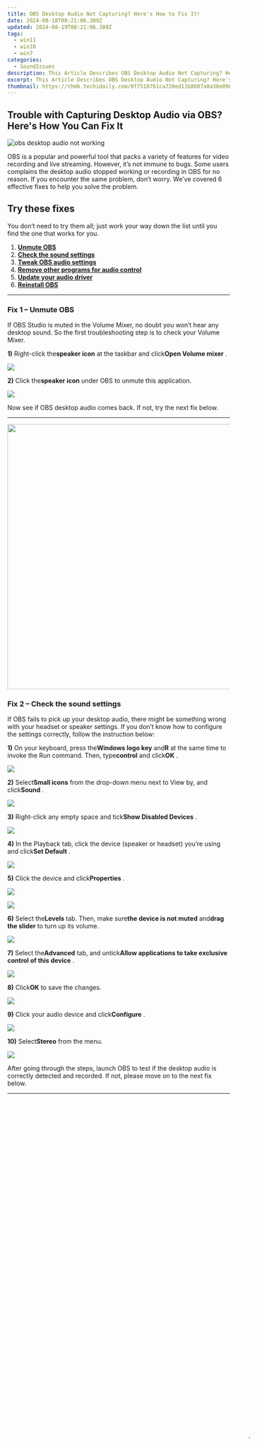 ```yaml
---
title: OBS Desktop Audio Not Capturing? Here's How to Fix It!
date: 2024-08-18T08:21:06.389Z
updated: 2024-08-19T08:21:06.389Z
tags:
  - win11
  - win10
  - win7
categories:
  - SoundIssues
description: This Article Describes OBS Desktop Audio Not Capturing? Here's How to Fix It!
excerpt: This Article Describes OBS Desktop Audio Not Capturing? Here's How to Fix It!
thumbnail: https://thmb.techidaily.com/8f7510761ca720ed11b8607a0a38e0963e70a7dc56f71395b32e950e225dc939.jpg
---
```


## Trouble with Capturing Desktop Audio via OBS? Here's How You Can Fix It

![obs desktop audio not working](https://images.drivereasy.com/wp-content/uploads/2020/10/featur-image.jpg)

 OBS is a popular and powerful tool that packs a variety of features for video recording and live streaming. However, it’s not immune to bugs. Some users complains the desktop audio stopped working or recording in OBS for no reason. If you encounter the same problem, don’t worry. We’ve covered 6 effective fixes to help you solve the problem.

## Try these fixes

 You don’t need to try them all; just work your way down the list until you find the one that works for you.

1. **[Unmute OBS](https://tools.techidaily.com/drivereasy/download/)**
2. **[Check the sound settings](https://tools.techidaily.com/drivereasy/download/)**
3. **[Tweak OBS audio settings](https://tools.techidaily.com/drivereasy/download/)**
4. **[Remove other programs for audio control](https://tools.techidaily.com/drivereasy/download/)**
5. **[Update your audio driver](https://tools.techidaily.com/drivereasy/download/)**
6. **[Reinstall OBS](https://tools.techidaily.com/drivereasy/download/)**

---

### Fix 1 – Unmute OBS

 If OBS Studio is muted in the Volume Mixer, no doubt you won’t hear any desktop sound. So the first troubleshooting step is to check your Volume Mixer.

**1)** Right-click the**speaker icon** at the taskbar and click**Open Volume mixer** .

![](https://images.drivereasy.com/wp-content/uploads/2020/10/0-0.jpg)

**2)** Click the**speaker icon** under OBS to unmute this application.

![](https://images.drivereasy.com/wp-content/uploads/2020/10/0-2.jpg)

Now see if OBS desktop audio comes back. If not, try the next fix below.

---

<!-- affiliate ads begin -->
<a href="https://appsumo.8odi.net/c/5597632/2082526/7443" target="_top" id="2082526"><img src="//a.impactradius-go.com/display-ad/7443-2082526" border="0" alt="" width="1200" height="600"/></a><img height="0" width="0" src="https://appsumo.8odi.net/i/5597632/2082526/7443" style="position:absolute;visibility:hidden;" border="0" />
<!-- affiliate ads end -->
### Fix 2 – Check the sound settings

 If OBS fails to pick up your desktop audio, there might be something wrong with your headset or speaker settings. If you don’t know how to configure the settings correctly, follow the instruction below:

**1)** On your keyboard, press the**Windows logo key** and**R** at the same time to invoke the Run command. Then, type**control** and click**OK** .

![](https://images.drivereasy.com/wp-content/uploads/2020/10/2-1-7.jpg)

**2)** Select**Small icons** from the drop-down menu next to View by, and click**Sound** .

![](https://images.drivereasy.com/wp-content/uploads/2020/10/2-2-4.jpg)

**3)** Right-click any empty space and tick**Show Disabled Devices** .

![](https://images.drivereasy.com/wp-content/uploads/2020/10/1-2-7.jpg)

**4)** In the Playback tab, click the device (speaker or headset) you’re using and click**Set Default** .

![](https://images.drivereasy.com/wp-content/uploads/2020/10/1-3-5.jpg)

**5)** Click the device and click**Properties** .

![](https://images.drivereasy.com/wp-content/uploads/2020/10/1-4-5.jpg)

<!-- affiliate ads begin -->
<a href="https://store.massmailsoftware.com/order/checkout.php?PRODS=1095219&QTY=1&AFFILIATE=108875&CART=1"><img src="https://secure.avangate.com/images/merchant/dc87c13749315c7217cdc4ac692e704c/banera_for_partners-20_%281%29.jpg" border="0"></a>
<!-- affiliate ads end -->
**6)** Select the**Levels** tab. Then, make sure**the device is not muted** and**drag the slider** to turn up its volume.

![](https://images.drivereasy.com/wp-content/uploads/2020/10/1-5-4.jpg)

**7)** Select the**Advanced** tab, and untick**Allow applications to take exclusive control of this device** .

![](https://images.drivereasy.com/wp-content/uploads/2020/10/1-6.jpg)

**8)** Click**OK** to save the changes.

![](https://images.drivereasy.com/wp-content/uploads/2020/10/1-7.jpg)

**9)** Click your audio device and click**Configure** .

![](https://images.drivereasy.com/wp-content/uploads/2020/10/1-8-1.jpg)

**10)** Select**Stereo** from the menu.

![](https://images.drivereasy.com/wp-content/uploads/2020/10/1-9.jpg)

 After going through the steps, launch OBS to test if the desktop audio is correctly detected and recorded. If not, please move on to the next fix below.

---

<!-- affiliate ads begin -->
<span id="1793213">
					<video width="1080" height="1620" style="cursor:pointer"
           poster="//a.impactradius-go.com/display-clicktoplayimage/1793213.jpeg"
           onclick="if(!this.playClicked){this.play();this.setAttribute('controls',true);this.playClicked=true;}">
	   <source src="//a.impactradius-go.com/display-ad/19135-1793213">
	   <img src="//a.impactradius-go.com/display-clicktoplayimage/1793213.jpeg" style="border: none; height: 100%; width: 100%; object-fit: contain">
	</video>
	<div style="width:1080px;text-align:center"><a href="javascript:window.open(decodeURIComponent('https%3A%2F%2Ftinyland.pxf.io%2Fc%2F5597632%2F1793213%2F19135'), '_blank');void(0);">Click here</a></div>
</span>
<img height="0" width="0" src="https://imp.pxf.io/i/5597632/1793213/19135" style="position:absolute;visibility:hidden;" border="0" />
<!-- affiliate ads end -->
### Fix 3 – Tweak OBS audio settings

 If you’ve set everything up on PC but still fail to bring back the desktop audio, you should take a look at the audio settings in OBS and make sure to select the proper devices.

**1)** Launch OBS.

**2)** Click**File** at the upper left corner and click**Settings** .

![](https://images.drivereasy.com/wp-content/uploads/2020/10/2-1-8.jpg)

<!-- affiliate ads begin -->
<a href="https://secure.2checkout.com/order/checkout.php?PRODS=32667153&QTY=1&AFFILIATE=108875&CART=1"><img src="https://www.coolmuster.com/uploads/image/20201228/feature02.png" border="0"></a>
<!-- affiliate ads end -->
**3)** Click**Audio** on the left pane. Then, select**Stereo** next to Channels.

![](https://images.drivereasy.com/wp-content/uploads/2020/10/2-3-1.jpg)

<!-- affiliate ads begin -->
<a href="https://secure.2checkout.com/order/checkout.php?PRODS=30901369&QTY=1&AFFILIATE=108875&CART=1"> <img src="https://secure.avangate.com/images/merchant/ce9a6fb2becc2d235e62b125e9260102/products/1_copy_vMixCallScreenshot1-large.jpg" border="0"> vMix 4K - Software based live production. vMix 4K includes everything in vMix HD plus 4K support, PTZ control, External/Fullscreen output, 4 Virtual Outputs, 1 Replay, 4 vMix Call, and 2 Recorders. 
This bundle includes Studio 200 for vMix from Virtualsetworks, HTTP Matrix 1.0 automation scheduler, and 4 introductory training videos from the Udemy vMix Basic to Amazing course. </a>
<!-- affiliate ads end -->
**4)** Scroll to Global Audio Devices and make sure you’ve selected the actual device you’re using for**Desktop Audio** and**Mic/Auxiliary Audio** .

![](https://images.drivereasy.com/wp-content/uploads/2020/10/mIv00M.jpg)

<!-- affiliate ads begin -->
<a href="https://ursime.pxf.io/c/5597632/2092236/16384" target="_top" id="2092236"><img src="//a.impactradius-go.com/display-ad/16384-2092236" border="0" alt="" width="1920" height="329"/></a><img height="0" width="0" src="https://imp.pxf.io/i/5597632/2092236/16384" style="position:absolute;visibility:hidden;" border="0" />
<!-- affiliate ads end -->
 Now that you’ve made the tweaks, see if OBS desktop audio works the right way. If the no audio issue persists, keep reading to find out more solutions.

---

### Fix 4 – Remove other programs for audio control

 If you’ve installed other audio-related programs such as Nahimic, they will possibly conflict with OBS and thus cause the desktop audio not working issue. Many users also reported that Realtek Gaming Software and Razer Synapse will interfere with OBS.

 Try removing the programs that may take control of your audio device and test. If the issue goes away then, you should uninstall those programs to avoid possible audio issues in OBS. If this method doesn’t help, go to the next fix, below.

---

### Fix 5 – Update your audio driver

 If you constantly bump into audio issues when using OBS, chances are that your audio driver is faulty or outdated. To make sure the audio works as expected when recording with OBS or other applications, you should always keep your audio driver up-to-date.

 You can get the latest compatible sound drivers in two ways:**manually** or**automatically** .

**Manual driver update** – You can update your audio driver manually by going to the sound card manufacturer’s website, and searching for the most recent correct driver. But make sure to choose only drivers that are compatible with your Windows version.

**Automatic driver update** – If you don’t have the time, patience or computer skills to update your sound driver manually, you can, instead, do it automatically with **[Driver Easy](https://tools.techidaily.com/drivereasy/download/)**  .

 Driver Easy will automatically recognize your system and find the correct drivers for your exact audio devices, and your Windows version, and it will download and install them correctly:

**1)** **[Download](https://tools.techidaily.com/drivereasy/download/)**  and install Driver Easy.

**2)** Run Driver Easy and click the**Scan Now** button. Driver Easy will then scan your computer and detect any problem drivers.

![](https://images.drivereasy.com/wp-content/uploads/2020/10/3-1-12.jpg)

<!-- affiliate ads begin -->
<a href="https://printrendy.pxf.io/c/5597632/1453720/17020" target="_top" id="1453720"><img src="//a.impactradius-go.com/display-ad/17020-1453720" border="0" alt="" width="300" height="250"/></a><img height="0" width="0" src="https://imp.pxf.io/i/5597632/1453720/17020" style="position:absolute;visibility:hidden;" border="0" />
<!-- affiliate ads end -->
**3)** Click the**Update** button next to the flagged audio driver to automatically download the correct version of that driver, then you can manually install it (you can do this with the**FREE version** ).

 Or click**Update All** to automatically download and install the correct version of all the drivers that are missing or out of date on your system. (This requires the **[Pro version](https://tools.techidaily.com/drivereasy/download/)**  which comes with full support and a 30-day money back guarantee. You’ll be prompted to upgrade when you click**Update All** .)

![](https://images.drivereasy.com/wp-content/uploads/2020/10/3-2-6.jpg)

<!-- affiliate ads begin -->
<a href="https://engwe.pxf.io/c/5597632/2093504/25579" target="_top" id="2093504"><img src="//a.impactradius-go.com/display-ad/25579-2093504" border="0" alt="" width="1200" height="1200"/></a><img height="0" width="0" src="https://imp.pxf.io/i/5597632/2093504/25579" style="position:absolute;visibility:hidden;" border="0" />
<!-- affiliate ads end -->
 You can do it for free if you like, but it’s partly manual.

**The Pro version of Driver Easy** comes with full technical support.  
 If you need assistance, please contact **Driver Easy’s support team** at **[support@drivereasy.com](https://tools.techidaily.com/drivereasy/download/) .**

 Restart your computer and check if the driver update helps your case. If not, there is the last method to try.

---

<!-- affiliate ads begin -->
<a href="https://aligracehair.sjv.io/c/5597632/2087267/19272" target="_top" id="2087267"><img src="//a.impactradius-go.com/display-ad/19272-2087267" border="0" alt="" width="728" height="90"/></a><img height="0" width="0" src="https://imp.pxf.io/i/5597632/2087267/19272" style="position:absolute;visibility:hidden;" border="0" />
<!-- affiliate ads end -->
### Fix 6 – Reinstall OBS

 If none of the fixes above restores your OBS desktop audio, consider a full reinstall of OBS to fix any in-depth program issues. Here is how:

**1)** On your keyboard, press the**Windows logo key** and**R** at the same time to open the Run command. Then, type**appwiz.cpl** and click**OK** .

![](https://images.drivereasy.com/wp-content/uploads/2020/10/4-1-5.jpg)

<!-- affiliate ads begin -->
<a href="https://natural-cycles.sjv.io/c/5597632/2072199/17885" target="_top" id="2072199"><img src="//a.impactradius-go.com/display-ad/17885-2072199" border="0" alt="" width="300" height="300"/></a><img height="0" width="0" src="https://imp.pxf.io/i/5597632/2072199/17885" style="position:absolute;visibility:hidden;" border="0" />
<!-- affiliate ads end -->
**2)** Right-click**OBS Studio** and click**Uninstall/Change** .

![](https://images.drivereasy.com/wp-content/uploads/2020/10/4-2-5.jpg)

**3)** Download OBS from the **[official website](https://obsproject.com/)**  and install it on your computer again.

 The newly-installed OBS Studio is expected to work perfectly and give you the optimum live-streaming and screen-recording experience.

---

 Hopefully this post helped you solve the OBS desktop audio not working issue. If you have any questions or suggestions, please feel free to leave a comment below.

* [Audio](https://tools.techidaily.com/drivereasy/download/)
* [Sound Cards](https://tools.techidaily.com/drivereasy/download/)
* [sound problem](https://tools.techidaily.com/drivereasy/download/)
* [video editing](https://tools.techidaily.com/drivereasy/download/)

<ins class="adsbygoogle"
     style="display:block"
     data-ad-format="autorelaxed"
     data-ad-client="ca-pub-7571918770474297"
     data-ad-slot="1223367746"></ins>



<ins class="adsbygoogle"
     style="display:block"
     data-ad-client="ca-pub-7571918770474297"
     data-ad-slot="8358498916"
     data-ad-format="auto"
     data-full-width-responsive="true"></ins>


